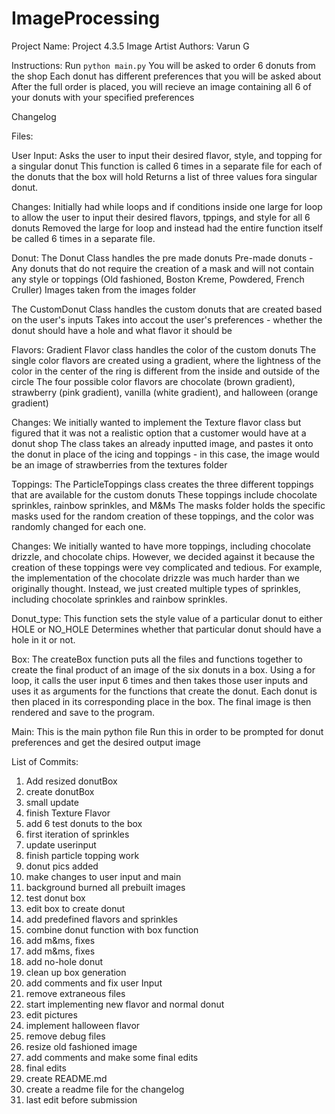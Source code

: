 # ImageProcessing
Project Name: Project 4.3.5 Image Artist
Authors: Varun G

Instructions: 
Run `python main.py`
You will be asked to order 6 donuts from the shop
Each donut has different preferences that you will be asked about
After the full order is placed, you will recieve an image containing all 6 of your donuts with your specified preferences

Changelog

Files: 

User Input: 
Asks the user to input their desired flavor, style, and topping for a singular donut
This function is called 6 times in a separate file for each of the donuts that the box will hold
Returns a list of three values fora singular donut.

Changes: 
Initially had while loops and if conditions inside one large for loop to allow the user to input their desired flavors, tppings, and style for all 6 donuts
Removed the large for loop and instead had the entire function itself be called 6 times in a separate file. 
 


Donut: 
The Donut Class handles the pre made donuts
Pre-made donuts - Any donuts that do not require the creation of a mask and will not contain any style or toppings (Old fashioned, Boston Kreme, Powdered, French Cruller)
Images taken from the images folder

The CustomDonut Class handles the custom donuts that are created based on the user's inputs
Takes into accout the user's preferences - whether the donut should have a hole and what flavor it should be


Flavors: 
Gradient Flavor class handles the color of the custom donuts
The single color flavors are created using a gradient, where the lightness of the color in the center of the ring is different from the inside and outside of the circle
The four possible color flavors are chocolate (brown gradient), strawberry (pink gradient), vanilla (white gradient), and halloween (orange gradient)

Changes: 
We initially wanted to implement the Texture flavor class but figured that it was not a realistic option that a customer would have at a donut shop
The class takes an already inputted image, and pastes it onto the donut in place of the icing and toppings - in this case, the image would be an image of strawberries from the textures folder

Toppings: 
The ParticleToppings class creates the three different toppings that are available for the custom donuts
These toppings include chocolate sprinkles, rainbow sprinkles, and M&Ms
The masks folder holds the specific masks used for the random creation of these toppings, and the color was randomly changed for each one. 

Changes: 
We initially wanted to have more toppings, including chocolate drizzle, and chocolate chips. However, we decided against it because the creation of these toppings were vey complicated and tedious. For example, the implementation of the chocolate drizzle was much harder than we originally thought. Instead, we just created multiple types of sprinkles, including chocolate sprinkles and rainbow sprinkles. 


Donut_type: 
This function sets the style value of a particular donut to either HOLE or NO_HOLE
Determines whether that particular donut should have a hole in it or not. 

Box:
The createBox function puts all the files and functions together to create the final product of an image of the six donuts in a box. Using a for loop, it calls the user input 6 times and then takes those user inputs and uses it as arguments for the functions that create the donut. Each donut is then placed in its corresponding place in the box. The final image is then rendered and save to the program. 

Main: 
This is the main python file
Run this in order to be prompted for donut preferences and get the desired output image



List of Commits:
1. Add resized donutBox
2. create donutBox
3. small update
4. finish Texture Flavor
5. add 6 test donuts to the box
6. first iteration of sprinkles
7. update userinput
8. finish particle topping work
9. donut pics added
10. make changes to user input and main
11. background burned all prebuilt images
12. test donut box
13. edit box to create donut
14. add predefined flavors and sprinkles
15. combine donut function with box function
16. add m&ms, fixes
17. add m&ms, fixes
18. add no-hole donut
19. clean up box generation
20. add comments and fix user Input
21. remove extraneous files
22. start implementing new flavor and normal donut
23. edit pictures
24. implement halloween flavor
25. remove debug files
26. resize old fashioned image
27. add comments and make some final edits
28. final edits
29. create README.md
30. create a readme file for the changelog
31. last edit before submission

